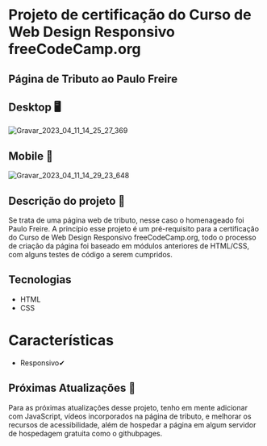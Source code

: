 # Projeto de certificação do Curso de Web Design Responsivo freeCodeCamp.org

## Página de Tributo ao Paulo Freire

## Desktop 🖥

![Gravar_2023_04_11_14_25_27_369](https://user-images.githubusercontent.com/118562657/231244611-000596b1-e090-4063-bbb7-c6103d024be1.gif)

## Mobile 📱

![Gravar_2023_04_11_14_29_23_648](https://user-images.githubusercontent.com/118562657/231244585-c40fa14e-d032-4cc8-b9c0-f93670259d94.gif)

## Descrição do projeto 📝

 Se trata de uma página web de tributo, nesse caso o homenageado foi Paulo Freire. A princípio esse projeto é um pré-requisito para a certificação do Curso de Web Design Responsivo freeCodeCamp.org, todo o processo de criação da página foi baseado em módulos anteriores de HTML/CSS, com alguns testes de código a serem cumpridos.
 
 ## Tecnologias 
 
 - HTML
 - CSS

# Características

- Responsivo✔ 

## Próximas Atualizações 💭
Para as próximas atualizações desse projeto, tenho em mente adicionar com JavaScript, vídeos incorporados na página de tributo, e melhorar os recursos de acessibilidade, além de hospedar a página em algum servidor de hospedagem gratuita como o githubpages.
